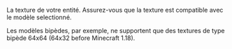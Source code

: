 La texture de votre entité. Assurez-vous que la texture est compatible avec le modèle selectionné.

Les modèles bipèdes, par exemple, ne supportent que des textures de type bipède 64x64 (64x32 before Minecraft 1.18).